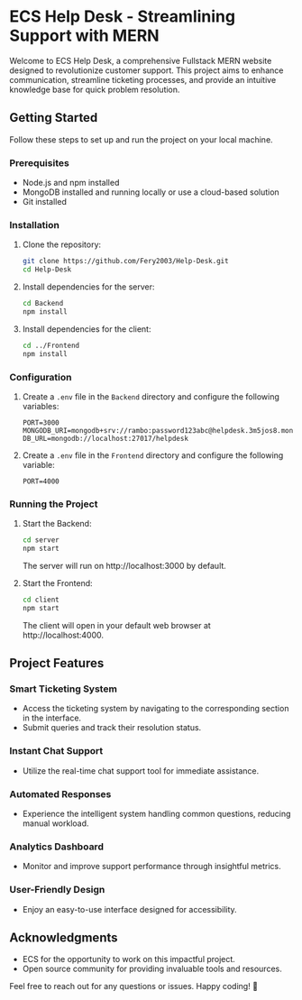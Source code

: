 # ECS Help Desk - Streamlining Support with MERN

Welcome to ECS Help Desk, a comprehensive Fullstack MERN website designed to revolutionize customer support. This project aims to enhance communication, streamline ticketing processes, and provide an intuitive knowledge base for quick problem resolution.

## Getting Started

Follow these steps to set up and run the project on your local machine.

### Prerequisites

- Node.js and npm installed
- MongoDB installed and running locally or use a cloud-based solution
- Git installed

### Installation

1. Clone the repository:

   ```bash
   git clone https://github.com/Fery2003/Help-Desk.git
   cd Help-Desk
   ```

2. Install dependencies for the server:

   ```bash
   cd Backend
   npm install
   ```

3. Install dependencies for the client:

   ```bash
   cd ../Frontend
   npm install
   ```

### Configuration

1. Create a `.env` file in the `Backend` directory and configure the following variables:

   ```env
   PORT=3000
   MONGODB_URI=mongodb+srv://rambo:password123abc@helpdesk.3m5jos8.mongodb.net/
   DB_URL=mongodb://localhost:27017/helpdesk
   ```
2. Create a `.env` file in the `Frontend` directory and configure the following variable:

   ```env
   PORT=4000
   ```

### Running the Project

1. Start the Backend:

   ```bash
   cd server
   npm start
   ```

   The server will run on http://localhost:3000 by default.

2. Start the Frontend:

   ```bash
   cd client
   npm start
   ```

   The client will open in your default web browser at http://localhost:4000.

## Project Features

### Smart Ticketing System

- Access the ticketing system by navigating to the corresponding section in the interface.
- Submit queries and track their resolution status.

### Instant Chat Support

- Utilize the real-time chat support tool for immediate assistance.

### Automated Responses

- Experience the intelligent system handling common questions, reducing manual workload.

### Analytics Dashboard

- Monitor and improve support performance through insightful metrics.

### User-Friendly Design

- Enjoy an easy-to-use interface designed for accessibility.


## Acknowledgments

- ECS for the opportunity to work on this impactful project.
- Open source community for providing invaluable tools and resources.

Feel free to reach out for any questions or issues. Happy coding! 🚀
